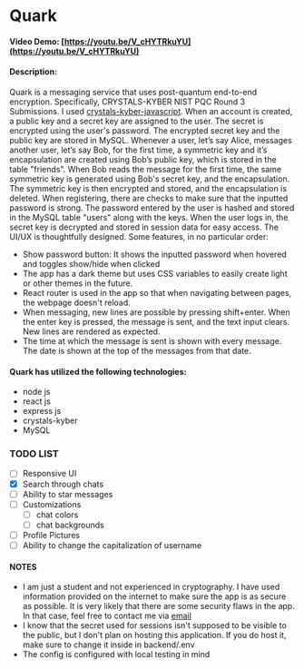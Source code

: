 # Quark

#### Video Demo: [https://youtu.be/V_cHYTRkuYU](https://youtu.be/V_cHYTRkuYU)

#### Description:

Quark is a messaging service that uses post-quantum end-to-end encryption. Specifically, CRYSTALS-KYBER NIST PQC Round 3 Submissions. I used [crystals-kyber-javascript](https://github.com/antontutoveanu/crystals-kyber-javascript). When an account is created, a public key and a secret key are assigned to the user. The secret is encrypted using the user's password. The encrypted secret key and the public key are stored in MySQL. Whenever a user, let’s say Alice, messages another user, let’s say Bob, for the first time, a symmetric key and it’s encapsulation are created using Bob’s public key, which is stored in the table "friends". When Bob reads the message for the first time, the same symmetric key is generated using Bob's secret key, and the encapsulation. The symmetric key is then encrypted and stored, and the encapsulation is deleted. When registering, there are checks to make sure that the inputted password is strong. The password entered by the user is hashed and stored in the MySQL table "users" along with the keys. When the user logs in, the secret key is decrypted and stored in session data for easy access. The UI/UX is thoughtfully designed. Some features, in no particular order:

- Show password button: It shows the inputted password when hovered and toggles show/hide when clicked
- The app has a dark theme but uses CSS variables to easily create light or other themes in the future.
- React router is used in the app so that when navigating between pages, the webpage doesn't reload.
- When messaging, new lines are possible by pressing shift+enter. When the enter key is pressed, the message is sent, and the text input clears. New lines are rendered as expected.
- The time at which the message is sent is shown with every message. The date is shown at the top of the messages from that date.

#### Quark has utilized the following technologies:

- node js
- react js
- express js
- crystals-kyber
- MySQL

### TODO LIST

- [ ] Responsive UI
- [x] Search through chats
- [ ] Ability to star messages
- [ ] Customizations
  - [ ] chat colors
  - [ ] chat backgrounds
- [ ] Profile Pictures
- [ ] Ability to change the capitalization of username

#### NOTES

- I am just a student and not experienced in cryptography. I have used information provided on the internet to make sure the app is as secure as possible. It is very likely that there are some security flaws in the app. In that case, feel free to contact me via [email](mailto:anshuman.garg1303@gmail.com)
- I know that the secret used for sessions isn't supposed to be visible to the public, but I don't plan on hosting this application. If you do host it, make sure to change it inside in backend/.env
- The config is configured with local testing in mind
